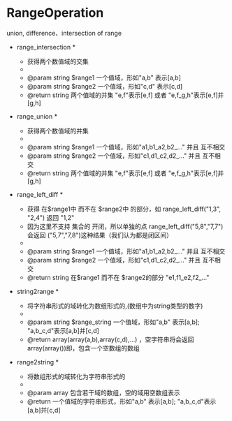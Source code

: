 # RangeOperation
union, difference、intersection of  range

* range_intersection
	*
	* 获得两个数值域的交集
	*
	* @param string $range1		一个值域，形如"a,b" 表示[a,b]
	* @param string $range2 	一个值域，形如"c,d" 表示[c,d]
	* @return string  	两个值域的并集 "e,f"表示[e,f] 或者 "e,f_g,h"表示[e,f]并[g,h]

* range_union
	*
	* 获得两个数值域的并集
	*
	* @param string $range1		一个值域，形如"a1,b1_a2,b2_..." 并且 互不相交
	* @param string $range2 	一个值域，形如"c1,d1_c2,d2_..." 并且 互不相交
	* @return string  	两个值域的并集 "e,f"表示[e,f] 或者 "e,f_g,h"表示[e,f]并[g,h]

* range_left_diff
	*
	* 获得 在$range1中 而不在 $range2中 的部分，如 range_left_diff("1,3", "2,4") 返回 "1,2"
	* 因为这里不支持 集合的 开闭，所以单独的点 range_left_diff("5,8","7,7") 会返回 ("5,7","7,8")这种结果（我们认为都是闭区间）  
	*
	* @param string $range1		一个值域，形如"a1,b1_a2,b2_..." 并且 互不相交
	* @param string $range2 	一个值域，形如"c1,d1_c2,d2_..." 并且 互不相交
	* @return string  	在$range1 而不在 $range2的部分 "e1,f1_e2,f2_..."

* string2range
	*
	* 将字符串形式的域转化为数组形式的,(数组中为string类型的数字)
	*
	* @param string $range_string	一个值域，形如"a,b" 表示[a,b]; "a,b_c,d"表示[a,b]并[c,d]
	* @return array(array(a,b),array(c,d),...) ，空字符串将会返回 array(array())即，包含一个空数组的数组

* range2string
	*
	* 将数组形式的域转化为字符串形式的
	*
	* @param array	包含若干域的数组，空的域用空数组表示
	* @return 一个值域的字符串形式，形如"a,b" 表示[a,b]; "a,b_c,d"表示[a,b]并[c,d]
